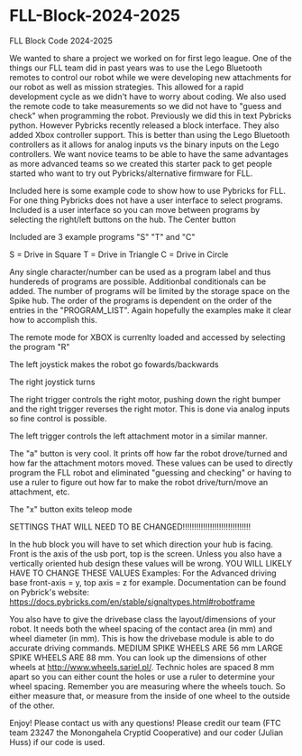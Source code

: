 # FLL-Block-2024-2025
FLL Block Code 2024-2025

We wanted to share a project we worked on for first lego league. One of the things our FLL team did in past years was to use the Lego Bluetooth remotes to control our robot while we were developing new attachments for our robot as well as mission strategies. This allowed for a rapid development cycle as we didn't have to worry about coding. We also used the remote code to take measurements so we did not have to "guess and check" when programming the robot. Previously we did this in text Pybricks python. However Pybricks recently released a block interface. They also added Xbox controller support. This is better than using the Lego Bluetooth controllers as it allows for analog inputs vs the binary inputs on the Lego controllers. We want novice teams to be able to have the same advantages as more advanced teams so we created this starter pack to get people started who want to try out Pybricks/alternative firmware for FLL.

Included here is some example code to show how to use Pybricks for FLL. For one thing Pybricks does not have a user interface to select programs. Included is a user interface so you can move between programs by selecting the right/left buttons on the hub. The Center button 

Included are 3 example programs "S" "T" and "C"

S = Drive in Square
T = Drive in Triangle 
C = Drive in Circle

Any single character/number can be used as a program label and thus hundereds of programs are possible. Additionbal conditionals can be added. The number of programs will be limited by the storage space on the Spike hub. The order of the programs is dependent on the order of the entries in the "PROGRAM_LIST". Again hopefully the examples make it clear how to accomplish this. 


The remote mode for XBOX is currenlty loaded and accessed by selecting the program "R"

The left joystick makes the robot go fowards/backwards

The right joystick turns

The right trigger controls the right motor, pushing down the right bumper and the right trigger reverses the right motor. This is done via analog inputs so fine control is possible.

The left trigger controls the left attachment motor in a similar manner.

The "a" button is very cool. It prints off how far the robot drove/turned and how far the attachment motors moved. These values can be used to directly program the FLL robot and eliminated "guessing and checking" or having to use a ruler to figure out how far to make the robot drive/turn/move an attachment, etc.

The "x" button exits teleop mode

SETTINGS THAT WILL NEED TO BE CHANGED!!!!!!!!!!!!!!!!!!!!!!!!!!!!!!

In the hub block you will have to set which direction your hub is facing. Front is the axis of the usb port, top is the screen. Unless you also have a vertically oriented hub design these values will be wrong. YOU WILL LIKELY HAVE TO CHANGE THESE VALUES Examples: For the Advanced driving base front-axis = y, top axis = z for example. Documentation can be found on Pybrick's website: https://docs.pybricks.com/en/stable/signaltypes.html#robotframe

You also have to give the drivebase class the layout/dimensions of your robot. It needs both the wheel spacing of the contact area (in mm) and wheel diameter (in mm). This is how the drivebase module is able to do accurate driving commands. MEDIUM SPIKE WHEELS ARE 56 mm LARGE SPIKE WHEELS ARE 88 mm. You can look up the dimensions of other wheels at http://www.wheels.sariel.pl/. Technic holes are spaced 8 mm apart so you can either count the holes or use a ruler to determine your wheel spacing. Remember you are measuring where the wheels touch. So either measure that, or measure from the inside of one wheel to the outside of the other.

Enjoy! Please contact us with any questions! Please credit our team (FTC team 23247 the Monongahela Cryptid Cooperative) and our coder (Julian Huss) if our code is used.
